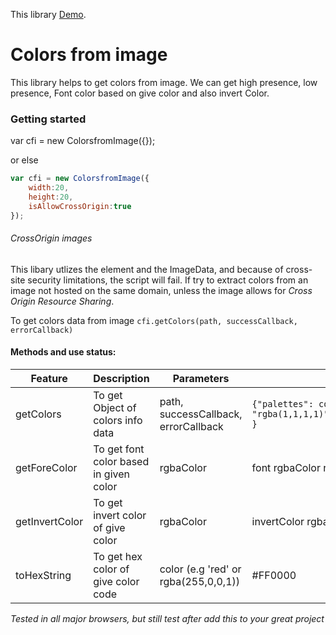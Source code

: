 This library [Demo](https://pages.github.com/).
# Colors from image
This library helps to get colors from image. We can get high presence, low presence, Font color based on give color and also invert Color.

### Getting started

var cfi = new ColorsfromImage({});

or else
```javascript
var cfi = new ColorsfromImage({
    width:20,
    height:20,
    isAllowCrossOrigin:true
});
```

###### CrossOrigin images
This libary utlizes the <canvas> element and the ImageData, and because of cross-site security limitations, the script will fail. If try to extract colors from an image not hosted on the same domain, unless the image allows for *Cross Origin Resource Sharing*.

To get colors data from image `cfi.getColors(path, successCallback, errorCallback)`

#### Methods and use status:

| Feature          | Description                               | Parameters                            | Notes or e.g. data                     |
|------------------|-------------------------------------------|---------------------------------------|----------------------------------------|
| getColors        | To get Object of colors info data         | path, successCallback, errorCallback  | ```{"palettes": colors,"highPresenceColor": "rgba(233,255,255,1)","lessPresenceColor": "rgba(1,1,1,1)","highPresenceForeColor":"rgba(0,0,0,1)","lessPresenceForeColor":"rgba(255,255,255,1)" }``` |
| getForeColor     | To get font color based in given color    | rgbaColor                             |  font rgbaColor    rgba(255,255,255,1) |
| getInvertColor   | To get invert color of give color         | rgbaColor                             |  invertColor rgba(0,0,0,1)             |
| toHexString      | To get hex color of give color code       | color (e.g 'red' or rgba(255,0,0,1))  |  #FF0000                               |


*Tested in all major browsers, but still test after add this to your great project*
